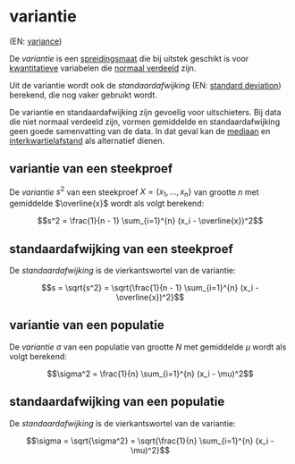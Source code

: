# variantie

(EN: [variance](../en/variance.md))

De *variantie* is een [spreidingsmaat](spreidingsmaat.md) die bij uitstek geschikt is voor [kwantitatieve](meetniveau.md#kwantitatieve-variabelen) variabelen die [normaal verdeeld](normale-verdeling.md) zijn.

Uit de variantie wordt ook de *standaardafwijking* (EN: [standard deviation](../en/variance.md#standard-deviation-of-a-sample)) berekend, die nog vaker gebruikt wordt.

De variantie en standaardafwijking zijn gevoelig voor uitschieters. Bij data die niet normaal verdeeld zijn, vormen gemiddelde en standaardafwijking geen goede samenvatting van de data. In dat geval kan de [mediaan](mediaan.md) en [interkwartielafstand](interkwartielafstand.md) als alternatief dienen.

## variantie van een steekproef

De *variantie* $s^2$ van een steekproef $X = \{x_1, \ldots, x_n\}$ van grootte $n$ met gemiddelde $\overline{x}$ wordt als volgt berekend:

$$s^2 = \frac{1}{n - 1} \sum_{i=1}^{n} (x_i - \overline{x})^2$$

## standaardafwijking van een steekproef

De *standaardafwijking* is de vierkantswortel van de variantie:

$$s = \sqrt{s^2} = \sqrt{\frac{1}{n - 1} \sum_{i=1}^{n} (x_i - \overline{x})^2}$$

## variantie van een populatie

De *variantie* $\sigma$ van een populatie van grootte $N$ met gemiddelde $\mu$ wordt als volgt berekend:

$$\sigma^2 = \frac{1}{n} \sum_{i=1}^{n} (x_i - \mu)^2$$

## standaardafwijking van een populatie

De *standaardafwijking* is de vierkantswortel van de variantie:

$$\sigma = \sqrt{\sigma^2} = \sqrt{\frac{1}{n} \sum_{i=1}^{n} (x_i - \mu)^2}$$
